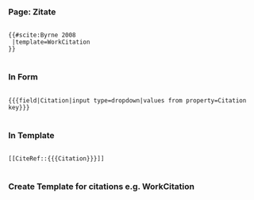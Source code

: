 ### Page: Zitate 
<pre>
<code>
{{#scite:Byrne 2008
 |template=WorkCitation
}}
</code>
</pre>

### In Form
<pre>
<code>
{{{field|Citation|input type=dropdown|values from property=Citation key}}}
</code>
</pre>

### In Template
<pre>
<code>
[[CiteRef::{{{Citation}}}]]
</code>
</pre>

### Create Template for citations e.g. WorkCitation